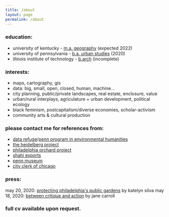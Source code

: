 ```yaml
---
title: /about
layout: page
permalink: /about
---
```


### education:
- university of kentucky - [m.a. geography](https://geography.as.uky.edu/) (expected 2022)
- university of pennsylvania - [b.a. urban studies](https://urban.sas.upenn.edu/) (2020)
- illinois institute of technology - [b.arch](https://arch.iit.edu/) (incomplete)

### interests:
- maps, cartography, gis
- data: big, small, open, closed, human, machine...
- city planning, public/private landscapes, real estate, enclosure, value
- urban/rural interplays, agriculature + urban development, political ecology
- black feminism, postcapitalism/diverse economies, scholar-activism
- community arts & cultural production

### please contact me for references from:
- [data refuge](https://www.datarefuge.org/)/[penn program in environmental humanities](https://ppeh.sas.upenn.edu/)
- [the heidelberg project](https://www.heidelberg.org/)
- [philadelphia orchard project](https://www.phillyorchards.org/)
- [shahi exports](https://www.shahi.co.in/)
- [penn museum](https://www.penn.museum/)
- [city clerk of chicago](https://www.chicityclerk.com/)

### press:
may 20, 2020: [protecting philadelphia's public gardens](https://omnia.sas.upenn.edu/story/protecting-philadelphia%E2%80%99s-urban-gardens) by katelyn silva
may 18, 2020: [between critique and action](https://omnia.sas.upenn.edu/story/between-critique-and-action) by jane carroll

### full cv available upon request.
